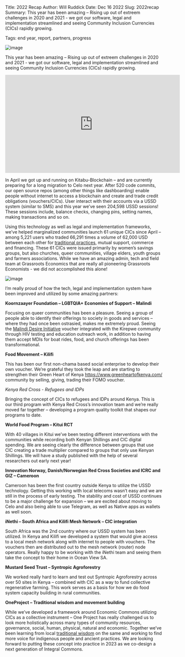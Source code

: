 Title: 2022 Recap
Author: Will Ruddick
Date: Dec 16 2022
Slug: 2022recap
Summary: This year has been amazing – Rising up out of extreem challenges in 2020 and 2021 - we got our software, legal and implementation streamlined and seeing Community Inclusion Currencies (CICs) rapidly growing.

Tags: end year, report, partners, progress

![image](images/blog/2022recap1.webp)

This year has been amazing – Rising up out of extreem challenges in 2020 and 2021 - we got our software, legal and implementation streamlined and seeing Community Inclusion Currencies (CICs) rapidly growing.

<iframe width="560" height="315" src="https://www.youtube.com/embed/BNJoBpHxTjA" title="YouTube video player" frameborder="0" allow="accelerometer; autoplay; clipboard-write; encrypted-media; gyroscope; picture-in-picture" allowfullscreen></iframe>

In April we got up and running on Kitabu-Blockchain – and are currently preparing for a long migration to Celo next year.  After 520 code commits, our open source repos (among other things like dashboarding) enable people without internet to access a blockchain and create and trade credit obligations (vouchers/CICs). User interact with their accounts via a USSD system (similar to SMS) and this year we’ve seen 204,598 USSD sessions! These sessions include, balance checks, changing pins, setting names, making transactions and so on.

Using this technology as well as legal and implementation frameworks, we’ve helped marginalized communities launch 61 unique CICs since April – among 5,221 users who traded 66,291 times a volume of 62,000 USD between each other for [traditional practices](https://www.grassrootseconomics.org/mweria), mutual support, commerce and financing. These 61 CICs were issued primarily by women’s savings groups, but also churches, queer communities, village elders, youth groups and farmers associations. While we have an amazing admin, tech and field team at Grassroots Economics that are really all pioneering Grassroots Economists - we did not accomplished this alone!

![image](images/blog/2022recap2.webp)

I’m really proud of how the tech, legal and implementation system have been improved and utilized by some amazing partners:

**Koornzaayer Foundation – LGBTQIA+ Economies of Support – Malindi**

Focusing on queer communities has been a pleasure. Seeing a group of people able to identify their offerings to society in goods and services – where they had once been ostrasied, makes me extremely proud. Seeing the [Malindi Desire Initiative](https://grassecon.org/lgbtqi) voucher integrated with the Kirepwe community through HIV testing and education outreach work, in addition to having them accept MDIs for boat rides, food, and church offerings has been transformational.

**Food Movement – Kilifi**

This has been our first non-chama based social enterprise to develop their own voucher. We’re grateful they took the leap and are starting to strengthen their Green Heart of Kenya https://www.greenheartofkenya.com/ community by selling, giving, trading their FOMO voucher.

*Kenya Red Cross - Refugees and IDPs*

Bringing the concept of CICs to refugees and IDPs around Kenya. This is our third program with Kenya Red Cross’s innovation team and we’re really moved far together – developing a program quality toolkit that shapes our programs to date.

**World Food Program – Kitui RCT**

With 40 villages in Kitui we’ve been testing different interventions with the communities while recording both Kenyan Shillings and CIC digital spending. We are seeing clearly the difference between groups that use CIC creating a trade multiplier compared to groups that only use Kenyan Shillings. We will have a study published with the help of several researchers out early next year!

**Innovation Norway, Danish/Norwegian Red Cross Societies and ICRC and GIZ – Cameroon**

Cameroon has been the first country outside Kenya to utilize the USSD technology. Getting this working with local telecoms wasn’t easy and we are still in the process of early testing. The stability and cost of USSD continues to be a major challenge for expansion – we are excited about moving to Celo and also being able to use Telegram, as well as Native apps as wallets as well soon.

**iNethi – South Africa and Kilifi Mesh Network – CIC integration**

South Africa was the 2nd country where our USSD system has been utilized. In Kenya and Kilifi we developed a system that would give access to a local mesh network along with internet to people with vouchers. The vouchers then are distributed out to the mesh network (router) node operators. Really happy to be working with the iNethi team and seeing them take the concept to their home in Ocean View SA.

**Mustard Seed Trust – Syntropic Agroforestry**

We worked really hard to learn and test out Syntropic Agroforestry across over 50 sites in Kenya – combined with CIC as a way to fund collective regenerative farming. This work serves as a basis for how we do food system capacity building in rural communities.  

**OneProject – Traditional wisdom and movement building**

While we’ve developed a framework around Economic Commons utilizing CICs as a collective instrument – One Project has really challenged us to look more holistically across many types of community resources, governance, social, human, physical, natural and economic. Together we’ve been learning from local [traditional wisdom](https://www.grassrootseconomics.org/mweria) on the same and working to find more voice for indigenous people and ancient practices. We are looking forward to putting these concept into practice in 2023 as we co-design a next generation of Integral Commons.
